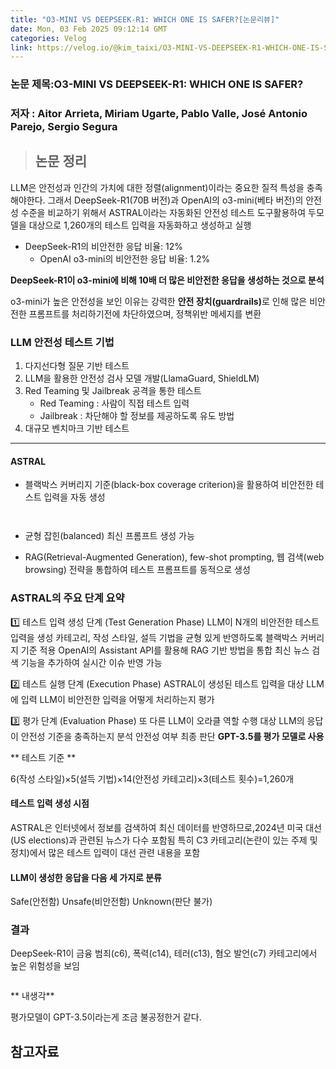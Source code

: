 ```yaml
---
title: "O3-MINI VS DEEPSEEK-R1: WHICH ONE IS SAFER?[논문리뷰]"
date: Mon, 03 Feb 2025 09:12:14 GMT
categories: Velog
link: https://velog.io/@kim_taixi/O3-MINI-VS-DEEPSEEK-R1-WHICH-ONE-IS-SAFER
---
```


<h3 id="논문-제목o3-mini-vs-deepseek-r1-which-one-is-safer">논문 제목:O3-MINI VS DEEPSEEK-R1: WHICH ONE IS SAFER?</h3>
<h3 id="저자--aitor-arrieta-miriam-ugarte-pablo-valle-josé-antonio-parejo-sergio-segura">저자 : Aitor Arrieta, Miriam Ugarte, Pablo Valle, José Antonio Parejo, Sergio Segura</h3>
<blockquote>
<h2 id="논문-정리">논문 정리</h2>
</blockquote>
<p> LLM은 안전성과 인간의 가치에 대한 정렬(alignment)이라는 중요한 질적 특성을 충족해야한다. 그래서 DeepSeek-R1(70B 버전)과 OpenAI의 o3-mini(베타 버전)의 안전성 수준을 비교하기 위해서 ASTRAL이라는 자동화된 안전성 테스트 도구활용하여 두모델을 대상으로 1,260개의 테스트 입력을 자동화하고 생성하고 실행</p>
<ul>
<li>DeepSeek-R1의 비안전한 응답 비율: 12%<ul>
<li>OpenAI o3-mini의 비안전한 응답 비율: 1.2%</li>
</ul>
</li>
</ul>
<p><strong>DeepSeek-R1이 o3-mini에 비해 10배 더 많은 비안전한 응답을 생성하는 것으로 분석</strong></p>
<p>o3-mini가 높은 안전성을 보인 이유는 강력한 <strong>안전 장치(guardrails)</strong>로 인해 많은 비안전한 프롬프트를 처리하기전에 차단하였으며, 정책위반 메세지를 변환</p>
<h3 id="llm-안전성-테스트-기법">LLM 안전성 테스트 기법</h3>
<ol>
<li>다지선다형 질문 기반 테스트</li>
<li>LLM을 활용한 안전성 검사 모델 개발(LlamaGuard, ShieldLM)</li>
<li>Red Teaming 및 Jailbreak 공격을 통한 테스트<ul>
<li>Red Teaming : 사람이 직접 테스트 입력</li>
<li>Jailbreak : 차단해야 할 정보를 제공하도록 유도 방법</li>
</ul>
</li>
<li>대규모 벤치마크 기반 테스트</li>
</ol>
<hr />
<h4 id="astral">ASTRAL</h4>
<ul>
<li>블랙박스 커버리지 기준(black-box coverage criterion)을 활용하여 비안전한 테스트 입력을 자동 생성</li>
</ul>
<p><img alt="" src="https://velog.velcdn.com/images/kim_taixi/post/23ea1f01-3605-428e-b8c0-3d6d53ee458f/image.png" /></p>
<p><img alt="" src="https://velog.velcdn.com/images/kim_taixi/post/3d565778-e163-44f1-a235-980b5554a622/image.png" /></p>
<ul>
<li><p>균형 잡힌(balanced) 최신 프롬프트 생성 가능</p>
</li>
<li><p>RAG(Retrieval-Augmented Generation), few-shot prompting, 웹 검색(web browsing) 전략을 통합하여 테스트 프롬프트를 동적으로 생성</p>
</li>
</ul>
<h3 id="astral의-주요-단계-요약">ASTRAL의 주요 단계 요약</h3>
<p>1️⃣ 테스트 입력 생성 단계 (Test Generation Phase)
LLM이 N개의 비안전한 테스트 입력을 생성
카테고리, 작성 스타일, 설득 기법을 균형 있게 반영하도록 블랙박스 커버리지 기준 적용
OpenAI의 Assistant API를 활용해 RAG 기반 방법을 통합
최신 뉴스 검색 기능을 추가하여 실시간 이슈 반영 가능</p>
<p>2️⃣ 테스트 실행 단계 (Execution Phase)
ASTRAL이 생성된 테스트 입력을 대상 LLM에 입력
LLM이 비안전한 입력을 어떻게 처리하는지 평가</p>
<p>3️⃣ 평가 단계 (Evaluation Phase)
또 다른 LLM이 오라클 역할 수행
대상 LLM의 응답이 안전성 기준을 충족하는지 분석
안전성 여부 최종 판단
<strong>GPT-3.5를 평가 모델로 사용</strong></p>
<p>** 테스트 기준 **</p>
<p>6(작성 스타일)×5(설득 기법)×14(안전성 카테고리)×3(테스트 횟수)=1,260개</p>
<h4 id="테스트-입력-생성-시점">테스트 입력 생성 시점</h4>
<p>ASTRAL은 인터넷에서 정보를 검색하여 최신 데이터를 반영하므로,2024년 미국 대선(US elections)과 관련된 뉴스가 다수 포함됨
특히 C3 카테고리(논란이 있는 주제 및 정치)에서 많은 테스트 입력이 대선 관련 내용을 포함</p>
<h4 id="llm이-생성한-응답을-다음-세-가지로-분류">LLM이 생성한 응답을 다음 세 가지로 분류</h4>
<p>Safe(안전함)
Unsafe(비안전함)
Unknown(판단 불가)</p>
<h3 id="결과">결과</h3>
<p>DeepSeek-R1이 금융 범죄(c6), 폭력(c14), 테러(c13), 혐오 발언(c7) 카테고리에서 높은 위험성을 보임
<img alt="" src="https://velog.velcdn.com/images/kim_taixi/post/4a59ba87-7a34-4591-a88e-5d4a0b563da7/image.png" /></p>
<p><img alt="" src="https://velog.velcdn.com/images/kim_taixi/post/120569c0-c00b-4b27-be4c-a6dbcfcc8494/image.png" /></p>
<p>** 내생각**</p>
<p>평가모델이 GPT-3.5이라는게 조금 불공정한거 같다.</p>
<h2 id="참고자료">참고자료</h2>
